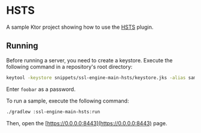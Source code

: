 # HSTS

A sample Ktor project showing how to use the [HSTS](https://ktor.io/docs/hsts.html) plugin.

## Running

Before running a server, you need to create a keystore. Execute the following command in a repository's root directory:

```Bash
keytool -keystore snippets/ssl-engine-main-hsts/keystore.jks -alias sampleAlias -genkeypair -keyalg RSA -keysize 4096 -validity 3 -dname 'CN=localhost, OU=ktor, O=ktor, L=Unspecified, ST=Unspecified, C=US' -ext 'SAN:c=DNS:localhost,IP:127.0.0.1'
```
Enter `foobar` as a password.

To run a sample, execute the following command:
```bash
./gradlew :ssl-engine-main-hsts:run
```

Then, open the [https://0.0.0.0:8443](https://0.0.0.0:8443) page.
